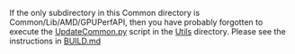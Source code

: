 If the only subdirectory in this Common directory is Common/Lib/AMD/GPUPerfAPI, then you have probably forgotten to execute the
[UpdateCommon.py](../Utils/UpdateCommon.py) script in the [Utils](../Utils) directory.
Please see the instructions in [BUILD.md](../BUILD.md#DependentRepos) 